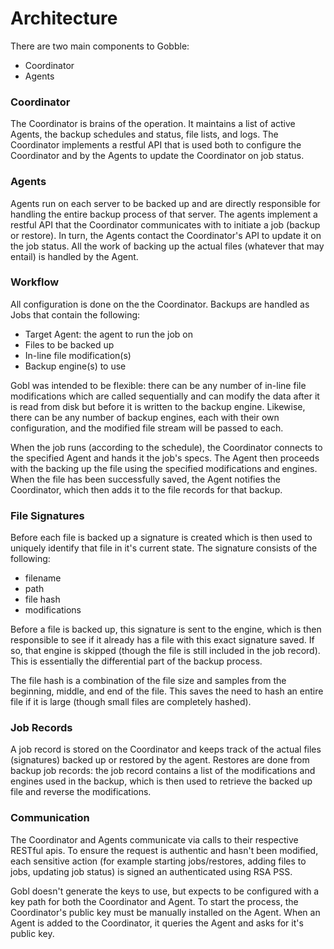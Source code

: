 Architecture
============

There are two main components to Gobble:
* Coordinator
* Agents

### Coordinator

The Coordinator is brains of the operation. It maintains a list of active Agents, the backup schedules and status, file lists, and logs. The Coordinator implements a restful API that is used both to configure the Coordinator and by the Agents to update the Coordinator on job status.

### Agents

Agents run on each server to be backed up and are directly responsible for handling the entire backup process of that server. The agents implement a restful API that the Coordinator communicates with to initiate a job (backup or restore). In turn, the Agents contact the Coordinator's API to update it on the job status. All the work of backing up the actual files (whatever that may entail) is handled by the Agent.

### Workflow

All configuration is done on the the Coordinator. Backups are handled as Jobs that contain the following:

* Target Agent: the agent to run the job on
* Files to be backed up
* In-line file modification(s)
* Backup engine(s) to use

Gobl was intended to be flexible: there can be any number of in-line file modifications which are called sequentially and can modify the data after it is read from disk but before it is written to the backup engine. Likewise, there can be any number of backup engines, each with their own configuration, and the modified file stream will be passed to each.

When the job runs (according to the schedule), the Coordinator connects to the specified Agent and hands it the job's specs. The Agent then proceeds with the backing up the file using the specified modifications and engines. When the file has been successfully saved, the Agent notifies the Coordinator, which then adds it to the file records for that backup.


### File Signatures

Before each file is backed up a signature is created which is then used to uniquely identify that file in it's current state. The signature consists of the following:

* filename
* path
* file hash
* modifications

Before a file is backed up, this signature is sent to the engine, which is then responsible to see if it already has a file with this exact signature saved. If so, that engine is skipped (though the file is still included in the job record). This is essentially the differential part of the backup process.

The file hash is a combination of the file size and samples from the beginning, middle, and end of the file. This saves the need to hash an entire file if it is large (though small files are completely hashed).


### Job Records

A job record is stored on the Coordinator and keeps track of the actual files (signatures) backed up or restored by the agent. Restores are done from backup job records: the job record contains a list of the modifications and engines used in the backup, which is then used to retrieve the backed up file and reverse the modifications.

### Communication

The Coordinator and Agents communicate via calls to their respective RESTful apis.  To ensure the request is authentic and hasn't been modified, each sensitive action (for example starting jobs/restores, adding files to jobs, updating job status) is signed an authenticated using RSA PSS.

Gobl doesn't generate the keys to use, but expects to be configured with a key path for both the Coordinator and Agent. To start the process, the Coordinator's public key must be manually installed on the Agent. When an Agent is added to the Coordinator, it queries the Agent and asks for it's public key.
